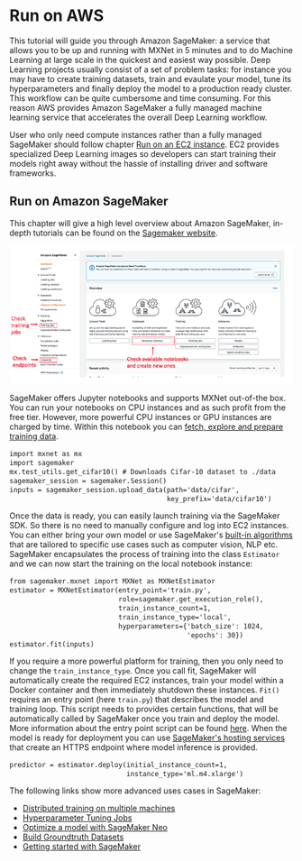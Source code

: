 # Run on AWS 
This tutorial will guide you through Amazon SageMaker: a service that allows you to be up and running with MXNet in 5 minutes and to do Machine Learning at large scale in the quickest and easiest way possible.
Deep Learning projects usually consist of a set of problem tasks: for instance you may have to create training datasets, train and evaulate your model, tune its hyperparameters and finally deploy the model to a production ready cluster. This workflow can be quite cumbersome and time consuming. For this reason AWS provides Amazon SageMaker a fully managed machine learning service that accelerates the overall Deep Learning workflow.

User who only need compute instances rather than a fully managed SageMaker should follow chapter [Run on an EC2 instance](https://github.com/NRauschmayr/gluon-crash-course/blob/run-on-aws-updated/use_ec2.md#run-on-an-ec2-instance). EC2 provides specialized Deep Learning images so developers can start training their models right away without the hassle of installing driver and software frameworks.


## Run on Amazon SageMaker
This chapter will give a high level overview about Amazon SageMaker, in-depth tutorials can be found on the [Sagemaker website](https://docs.aws.amazon.com/sagemaker/latest/dg/whatis.html).

<img src="img/sagemaker.png" width="700"/>

SageMaker offers Jupyter notebooks and supports MXNet out-of-the box. You can run your notebooks on CPU instances and as such profit from  the free tier. However, more powerful CPU instances or GPU instances are charged by time.
Within this notebook you can [fetch, explore and prepare training data](https://docs.aws.amazon.com/sagemaker/latest/dg/how-it-works-notebooks-instances.html). 
```
import mxnet as mx
import sagemaker
mx.test_utils.get_cifar10() # Downloads Cifar-10 dataset to ./data
sagemaker_session = sagemaker.Session()
inputs = sagemaker_session.upload_data(path='data/cifar',
                                       key_prefix='data/cifar10')
```
Once the data is ready, you can easily launch training via the SageMaker SDK. So there is no need to manually configure and log into EC2 instances. You can either bring your own model or use SageMaker's [built-in algorithms](https://docs.aws.amazon.com/sagemaker/latest/dg/algos.html) that are tailored to specific use cases such as computer vision, NLP etc. SageMaker encapsulates the process of training into the class ```Estimator``` and we can now start the training on the local notebook instance:
```
from sagemaker.mxnet import MXNet as MXNetEstimator
estimator = MXNetEstimator(entry_point='train.py', 
                           role=sagemaker.get_execution_role(),
                           train_instance_count=1, 
                           train_instance_type='local',
                           hyperparameters={'batch_size': 1024, 
                                            'epochs': 30})
estimator.fit(inputs)
```
If you require a more powerful platform for training, then you only need to change the ```train_instance_type```. Once you call fit, SageMaker will automatically create the required EC2 instances, train your model within a Docker container and then immediately shutdown these instances. ```Fit()``` requires an entry point (here ```train.py```) that describes the model and training loop. This script needs to provides certain functions, that will be automatically called by SageMaker once you train and deploy the model. More information about the entry point script can be found [here](https://docs.aws.amazon.com/sagemaker/latest/dg/mxnet-training-inference-code-template.html).
When the model is ready for deployment you can use [SageMaker's hosting services](https://docs.aws.amazon.com/sagemaker/latest/dg/how-it-works-hosting.html) that create an HTTPS endpoint where model inference is provided.
```
predictor = estimator.deploy(initial_instance_count=1,
                             instance_type='ml.m4.xlarge')
```

The following links show more advanced uses cases in SageMaker:
  - [Distributed training on multiple machines](https://medium.com/apache-mxnet/94-accuracy-on-cifar-10-in-10-minutes-with-amazon-sagemaker-754e441d01d7) 
  - [Hyperparameter Tuning Jobs](https://docs.aws.amazon.com/sagemaker/latest/dg/automatic-model-tuning-ex.html)
  - [Optimize a model with SageMaker Neo](https://docs.aws.amazon.com/sagemaker/latest/dg/neo.html)
  - [Build Groundtruth Datasets](https://docs.aws.amazon.com/sagemaker/latest/dg/sms-getting-started.html)
  - [Getting started with SageMaker](https://medium.com/apache-mxnet/getting-started-with-sagemaker-ebe1277484c9)
  
  
